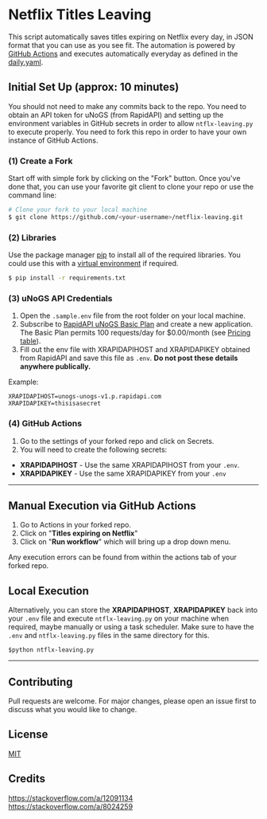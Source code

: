 # Netflix Titles Leaving
This script automatically saves titles expiring on Netflix every day, in JSON format that you can use as you see fit. The automation is powered by [GitHub Actions](https://docs.github.com/en/actions) and executes automatically everyday as defined in the [daily.yaml](/.github/workflows/daily.yaml).

## Initial Set Up (approx: 10 minutes)
You should not need to make any commits back to the repo. You need to obtain an API token for  uNoGS (from RapidAPI) and setting up the environment variables in GitHub secrets in order to allow `ntflx-leaving.py` to execute properly. You need to fork this repo in order to have your own instance of GitHub Actions.

### (1) Create a Fork
Start off with simple fork by clicking on the "Fork" button. Once you've done that, you can use your favorite git client to clone your repo or use the command line:
```bash
# Clone your fork to your local machine
$ git clone https://github.com/<your-username>/netflix-leaving.git
```

### (2) Libraries
Use the package manager [pip](https://pip.pypa.io/en/stable/) to install all of the required libraries. You could use this with a [virtual environment](https://docs.python.org/3/library/venv.html) if required.
```bash
$ pip install -r requirements.txt
```

### (3) uNoGS API Credentials
1. Open the `.sample.env` file from the root folder on your local machine.
2. Subscribe to [RapidAPI uNoGS Basic Plan](https://rapidapi.com/unogs/api/unogs/) and create a new application. The Basic Plan permits 100 requests/day for $0.00/month (see [Pricing table](https://rapidapi.com/unogs/api/unogs/pricing)).
3. Fill out the env file with XRAPIDAPIHOST and XRAPIDAPIKEY obtained from RapidAPI and save this file as `.env`. **Do not post these details anywhere publically.**

Example:
```
XRAPIDAPIHOST=unogs-unogs-v1.p.rapidapi.com
XRAPIDAPIKEY=thisisasecret
```

### (4) GitHub Actions
1. Go to the settings of your forked repo and click on Secrets.
2. You will need to create the following secrets:
  *  **XRAPIDAPIHOST** - Use the same XRAPIDAPIHOST from your `.env`.
  *  **XRAPIDAPIKEY** - Use the same XRAPIDAPIKEY from your `.env`

---

## Manual Execution via GitHub Actions
1. Go to Actions in your forked repo.
2. Click on "**Titles expiring on Netflix**"
3. Click on "**Run workflow**" which will bring up a drop down menu.

Any execution errors can be found from within the actions tab of your forked repo.

## Local Execution
Alternatively, you can store the **XRAPIDAPIHOST**, **XRAPIDAPIKEY** back into your `.env` file and execute `ntflx-leaving.py` on your machine when required, maybe manually or using a task scheduler. Make sure to have the `.env` and `ntflx-leaving.py` files in the same directory for this.

 ```
$python ntflx-leaving.py
```
---

## Contributing
Pull requests are welcome. For major changes, please open an issue first to discuss what you would like to change.

## License
[MIT](/LICENSE)

## Credits
https://stackoverflow.com/a/12091134  
https://stackoverflow.com/a/8024259
